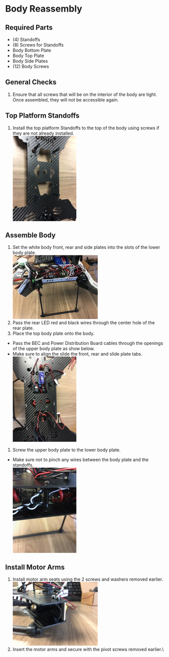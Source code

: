 Body Reassembly
==

Required Parts
--

- (4) Standoffs
- (8) Screws for Standoffs
- Body Bottom Plate
- Body Top Plate
- Body Side Plates
- (12) Body Screws


General Checks
--

1. Ensure that all screws that will be on the interior of the body are tight. Once assembled, they will not be accessible again.


Top Platform Standoffs
--

1. Install the top platform Standoffs to the top of the body using screws if they are not already installed.\
![Standoffs](../images/top_plate_standoffs.jpg)


Assemble Body
--

1. Set the white body front, rear and side plates into the slots of the lower body plate.\
![Body Sides](../images/body_sides.jpg)
1. Pass the rear LED red and black wires through the center hole of the rear plate.
1. Place the top body plate onto the body.
  - Pass the BEC and Power Distribution Board cables through the openings of the upper body plate as show below.
  - Make sure to align the slide the front, rear and slide plate tabs.\
![Body Tabs](../images/body_tabs.jpg)
1. Screw the upper body plate to the lower body plate.
  - Make sure not to pinch any wires between the body plate and the standoffs.\
![Body - Wires](../images/body_wires.jpg)


Install Motor Arms
--

1. Install motor arm seats using the 2 screws and washers removed earlier.\
![Motor Arm Seat](../images/motor_arm_seat.jpg)
1. Insert the motor arms and secure with the pivot screws removed earlier.\
